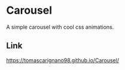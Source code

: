 # Carousel
A simple carousel with cool css animations.

## Link
https://tomascarignano98.github.io/Carousel/
